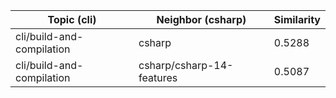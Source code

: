 | Topic (cli) | Neighbor (csharp) | Similarity |
|-------------|-------------------|------------|
| cli/build-and-compilation | csharp | 0.5288 |
| cli/build-and-compilation | csharp/csharp-14-features | 0.5087 |

